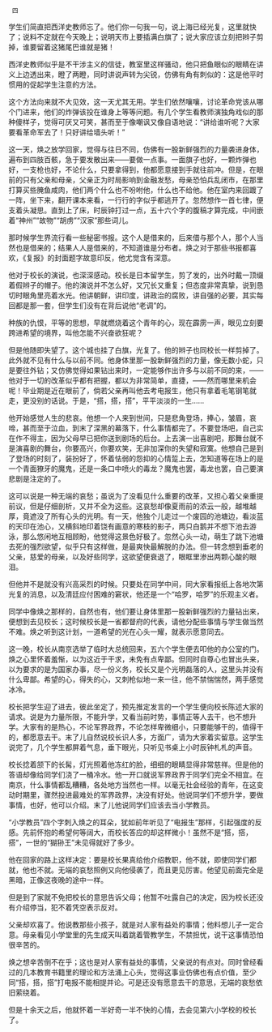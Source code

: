      四 

   学生们简直把西洋史教师忘了。他们你一句我一句，说上海已经光复，这里就快了；说料不定就在今天晚上；说明天市上要插满白旗了；说大家应该立刻把辫子剪掉，谁要留着这猪尾巴谁就是猪！ 

   西洋史教师似乎是不干涉主义的信徒，教室里这样骚动，他只把鱼眼似的眼睛在讲义上边透出来，瞪了两瞪，同时讲说声转为尖锐，仿佛有角有刺似的：这是他平时惯用的促起学生注意的方法。 

   这个方法向来就不大见效，这一天尤其无用。学生们依然嚷嚷，讨论革命党该从哪个门进来，他们的炸弹该投在谁身上等等问题。有几个学生看教师演独角戏似的那种傻样子，觉得可厌又可笑，甚而至于像嘲讽又像自语地说：“讲给谁听呢？大家要看革命军去了！只好讲给墙头听！” 

   这一天，焕之放学回家，觉得与往日不同，仿佛有一股新鲜强烈的力量袭进身体，遍布到四肢百骸，急于要发散出来——要做一点事。一面旗子也好，一颗炸弹也好，一支枪也好，不论什么，只要拿得到，他都愿意接到手就往前冲。但是，在眼前的只有父亲和母亲，父亲正为时局影响到金融发愁，母亲恐怕兵乱闭市，在那里打算买些腌鱼咸肉，他们两个什么也不吩咐他，什么也不给他。他在室内来回踱了一阵，坐下来，翻开课本来看，一行行的字似乎都逃开了。忽然想作一首七律，便支着头凝思。直到上了床，时辰钟打过一点，五十六个字的腹稿才算完成，中间嵌着“神州”“故物”“胡虏”“汉家”那些词儿。 

   那时候学生界流行看一些秘密书报。这个人是借来的，后来借与那个人，那个人当然也是借来的；结果人人是借来的，不知道谁是分布者。焕之对于那些书报都喜欢，《复报》的封面题字故意印反，他尤觉含有深意。 

   他对于校长的演说，也深深感动。校长是日本留学生，剪了发的，出外时戴一顶缀着假辫子的帽子。他的演说并不怎么好，又冗长又重复；但态度非常真挚，说到恳切时眼角里亮着水光。他讲朝鲜，讲印度，讲政治的腐败，讲自强的必要，其实每回都是那一套，但学生们没有在背后说他“老调”的。 

   种族的仇恨，平等的思想，早就燃烧着这个青年的心，现在霹雳一声，眼见立刻要跨进希望的境界，叫他怎能不兴奋欲狂呢？ 

   但是他随即失望了。这个城也挂了白旗，光复了。他的辫子也同校长一样剪掉了。此外就不见有什么与以前不同。他身体里那一股新鲜强烈的力量，像无数小蛇，只是要往外钻；又仿佛觉得如果钻出来时，一定能够作出许多与以前不同的来，——他对于一切的改革似乎都有把握，都以为非常简单，直捷，——然而哪里来机会呢！毕业期是近在眼前了，倘若父亲再叫他去考电报生，他只有拿着毛笔钢笔就走，更没别的话说。于是，“搭，搭，搭”，平平淡淡的一生…… 

   他开始感觉人生的悲哀。他想一个人来到世间，只是悲角登场，捧心，皱眉，哀啼，甚而至于泣血，到末了深黑的幕落下，什么事情都完了。不要登场吧，自己实在作不得主，因为父母早已把你送到剧场的后台。上去演一出喜剧吧，那舞台就不是演喜剧的舞台，你要高兴，你要欢笑，无非加深你的失望和寂寞。他想自己是到了登场的时刻了，装扮好了，怀着怯弱的怨抑的心情踅上去，怎知道等在场上的是一个青面獠牙的魔鬼，还是一条口中喷火的毒龙？魔鬼也罢，毒龙也罢，自己要演悲剧是注定的了。 

   这可以说是一种无端的哀愁；虽说为了没看见什么重要的改革，又担心着父亲重提前议，但是仔细剖析，又并不全为这些。这哀愁却像夏雨前的浓云一般，越堆越厚，竟遮没了所有心头的光明。有一天，他独个儿走过一个废园的池塘边，看淡蓝的天印在池心，又横斜地印着饶有画意的寒枝的影子，两只白鹅并不想下池去游泳，那么悠闲地互相顾盼，他觉得这景色好极了。忽然心头一动，萌生了跳下池塘去死的强烈欲望，似乎只有这样做，是最爽快最解脱的办法。但一转念想到垂老的父亲，慈爱的母亲，以及好些同学，这欲望便衰退了，眼眶里渗出两颗心酸的眼泪。 

   但他并不是就没有兴高采烈的时候。只要处在同学中间，同大家看报纸上各地次第光复的消息，以及清廷应付困难的窘状，他还是一个“哈罗，哈罗”的乐观主义者。 

   同学中像焕之那样的，自然也有，他们要让身体里那一股新鲜强烈的力量钻出来，便想到去见校长；这时候校长是一省都督府的代表，请他分配些事情与学生做当然不难。焕之听到这计划，一道希望的光在心头一耀，就表示愿意同去。 

   这一晚，校长从南京选举了临时大总统回来，五六个学生便去叩他的办公室的门。焕之心里怀着羞惭，以为这近于干求，未免有点卑鄙。但同时自尊心也冒出头来，以为要求的是为国家办事，尽一份义务，校长又是个光明磊落的人，这里头并没有什么卑鄙。希望的心，得失的心，又刺枪似地一来一往，他不禁惴惴然，两手感觉冰冷。 

   校长把学生迎了进去，彼此坐定了，预先推定发言的一个学生便向校长陈述大家的请求。说是为力量所限，不能升学，又看当前时势，事情正等人去干，也不想升学。大家有的是热心，不论军界政界，不论怎样卑微细小，只要能够干的，值得干的，都愿意去干。末了儿自然说校长识人多，方面广，请为大家着实留意。这学生说完了，几个学生都屏着气息，垂下眼光，只听见书桌上小时辰钟札札的声音。 

   校长捻着颔下的长髯，灯光照着他冻红的脸，细细的眼睛显得非常慈祥。但是他的答语却像给同学们浇了一桶冷水。他一开口就说军界政界于同学们完全不相宜。在南京，什么事情都乱糟糟，各处地方当然也一样。以毫无社会经验的青年，在这变动时期里，骤然投进最难处的军界政界，决没有好处。他说同学们不想升学，要做事情，也好，他可以介绍。末了儿他说同学们应该去当小学教员。 

   “小学教员”四个字刺入焕之的耳朵，犹如前年听见了“电报生”那样，引起强度的反感。先前怀抱的希望何等阔大，而校长答应的却这样微小！虽然不是“搭，搭，搭”，一世的“猢狲王”未见得就好了多少。 

   他在回家的路上这样决定：要是校长果真给他介绍教职，他不就，即使同学们都就，他也不就。无端的哀愁照例又向他侵袭了，而且更见厉害。他望见前面完全是黑暗，正像这夜晚的途中一样。 

   但是到了家就不免把校长的意思告诉父母；他暂不吐露自己的决定，因为校长还没有介绍停当，犯不着凭空表示反对。 

   父亲却欢喜了。他说教那些小孩子，就是对人家有益处的事情；他料想儿子一定合意。母亲看见小学堂里的先生成天叫着跳着管教学生，不禁担忧，说干这事情恐怕很辛苦的。 

   焕之想辛苦倒不在乎；这也是对人家有益处的事情，父亲说的有点对。同时曾经看过的几本教育书籍里的理论和方法涌上心头，觉得这事业仿佛也有点价值，至少同“搭，搭，搭”打电报不能相提并论。可是还没有愿意去干的意思，无端的哀愁依旧萦绕着。 

   但是十余天之后，他就怀着一半好奇一半不快的心情，去会见第六小学校的校长了。 

